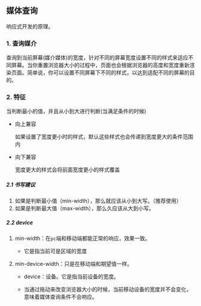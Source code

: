 ## 媒体查询

响应式开发的原理。

### 1. 查询媒介

查询到当前屏幕(媒介媒体)的宽度，针对不同的屏幕宽度设置不同的样式来适应不同屏幕。当你重置浏览器大小的过程中，页面也会根据浏览器的高度和宽度重新渲染页面。简单说，你可以设置不同屏幕下不同的样式，以达到适配不同的屏幕的目的。

### 2. 特征

当判断最小的值，并且从小到大进行判断(当满足条件的时候)

- 向上兼容

  如果设置了宽度更小时的样式，默认这些样式也会传递到宽度更大的条件范围内

- 向下兼容

  宽度更大的样式会将前面宽度更小的样式覆盖

##### 2.1 书写建议

1. 如果是判断最小值（min-width），那么就应该从小到大写。（推荐使用）
2. 如果是判断最大值（max-width），那么久应该从大到小写。

##### 2.2 device

1. min-width：在`pc`端和移动端都能正常的响应，效果一致。

   - 它是指当前可是区域的宽度

2. min-device-width：只是在移动端和期望值一样。

   - device：设备。它是指当前设备的宽度。

   - 当通过拖动来改变浏览器大小的时候，当前移动设备的宽度并不会变化，意味着媒体查询条件不会响应。